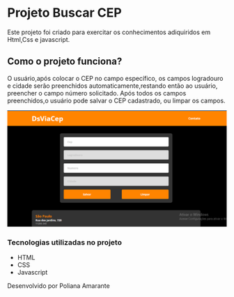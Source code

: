 # Projeto Buscar CEP

Este projeto foi criado para exercitar os conhecimentos adiquiridos em Html,Css e javascript.

 
## Como o projeto funciona?
O usuário,após colocar o CEP no campo específico, os campos logradouro e cidade serão preenchidos
automaticamente,restando então ao usuário, preencher o campo número solicitado.
Após todos os campos preenchidos,o usuário pode salvar o CEP cadastrado, ou limpar os campos.

<img src="https://github.com/POLLY1515/DsViaCep/blob/main/imagens/Captura%20de%20Tela%20(67).png">

### Tecnologias utilizadas no projeto

* HTML
* CSS
* Javascript

Desenvolvido por Poliana Amarante
